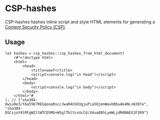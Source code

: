 # CSP-hashes

CSP-hashes hashes inline script and style HTML elements for generating a <a href="https://developer.mozilla.org/docs/Web/HTTP/CSP">Content Security Policy (CSP)</a>.

## Usage
```
let hashes = csp_hashes::csp_hashes_from_html_document(
    r#"<!doctype html>
    <html>
        <head>
            <title>woof</title>
            <script>console.log("in head")</script>
        </head>
        <body>
            <script>console.log("in body")</script>
        </body>
    </html>"#
); // {"sha384-8wiu0e3/t6a55K7REGqooaRsccJwaR4CH2UgjuPia5OjmnWavbRbuAk4NL+WJ07o", 
"sha384-DSCsjoY4lRFgW2ltWTCEhMG+WSglTblYcvUcCd/X4ua88hLymWLjdMdNAEXJF1R9"}
```